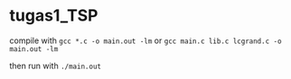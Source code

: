 # tugas1_TSP
 
compile with `gcc *.c -o main.out -lm`
or `gcc main.c lib.c lcgrand.c -o main.out -lm`

then run with `./main.out`
